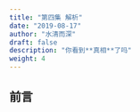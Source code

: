 ```yaml
---
title: "第四集 解析"
date: "2019-08-17"
author: "水清而深"
draft: false
description: "你看到**真相**了吗"
weight: 4
---
```


## 前言

